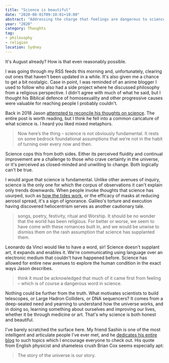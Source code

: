 ```yaml
---
title: "Science is beautiful"
date: "2020-08-01T09:10:01+10:00"
abstract: "Addressing the charge that feelings are dangerous to science, that it supplants art, and that it’s somehow not fundamental to our understanding of the universe."
year: "2020"
category: Thoughts
tag:
- philosophy
- religion
location: Sydney
---
```

It's August already? How is that even reasonably possible.

I was going through my RSS feeds this morning and, unfortunately, clearing out ones that haven't been updated in a while. It's also given me a chance to get a bit nostalgic. Case in point, I was reminded of an anime blogger I used to follow who also had a side project where he discussed philosophy from a religious perspective. I didn't agree with much of what he said, but I thought his Biblical defence of homosexuality and other progressive causes were valuable for reaching people I probably couldn't.

Back in 2018 Jason [attempted to reconcile his thoughts on science](https://yuenhoe.com/essays/2018/06/08/a-pie-slice-for-mysticism/). The entire post is worth reading, but I think he fell into a common caricature of what science is. I heard you liked mixed metaphors.

> Now here’s the thing – science is not obviously fundamental. It rests on some bedrock foundational assumptions that we’re not in the habit of turning over every now and then. 

Science cops this from both sides. Either its perceived fluidity and continual improvement are a challenge to those who crave certainty in the universe, or it's perceived as closed-minded and unwilling to change. Both logically can't be true.

I would argue that science *is* fundamental. Unlike other avenues of inquiry, science is the only one for which the corpus of observations it can't explain only trends downwards. When people invoke thoughts that science has usurped, such as [how the tides work](https://www.newser.com/story/109164/bill-oreilly-to-atheists-you-cant-explain-the-tides.html), or the efficacy of masks at reducing aerosol spread, it's a sign of ignorance. Galileo's torture and execution having discovered heliocentrism serves as another cautionary tale.

> songs, poetry, festivity, ritual and Worship. It should be no wonder that the world has been religious. For better or worse, we seem to have come with these romances built in, and we would be unwise to dismiss them on the rash assumption that science has supplanted them.

Leonardo da Vinci would like to have a word, sir! Science doesn't supplant art, it expands and enables it. We're communicating using language over an electronic medium that couldn't have happened before. Science has allowed for entire new avenues to explore the human condition in the exact ways Jason describes.

> think it must be acknowledged that much of it came first from feeling – which is of course a dangerous word in science. 

Nothing could be further from the truth. What motivates scientists to build telescopes, or Large Hadron Colliders, or DNA sequencers? It comes from a deep-seated need and yearning to understand how the universe works, and in doing so, learning something about ourselves and improving our lives, whether it be through medicine or art. That's why science is both honest and beautiful.

I've barely scratched the surface here. My friend Sashin is one of the most intelligent and articulate people I've ever met, and he [dedicates his entire blog](sashinexists.com) to such topics which I encourage everyone to check out. His quote from English physicist and shameless crush Brian Cox seems especially apt:

> The story of the universe is our story.

